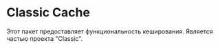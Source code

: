 # Classic Cache

Этот пакет предоставляет функциональность кеширования. Является частью проекта
"Classic".
